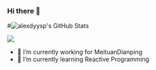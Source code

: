 ### Hi there 👋

#![alexdyysp's GitHub Stats](https://github-readme-stats.vercel.app/api?username=alexdyysp&show_icons=true&theme=radical)


  <img src="https://github-readme-stats.vercel.app/api?username=alexdyysp&show_icons=true&theme=radical&bg_color=30,e96443,904e95&title_color=fff&text_color=fff&hide=contribs,issues" />

- 🔭 I’m currently working for MeituanDianping
- 🌱 I’m currently learning Reactive Programming
<!--
**alexdyysp/alexdyysp** is a ✨ _special_ ✨ repository because its `README.md` (this file) appears on your GitHub profile.

- 👯 I’m looking to collaborate on ...
- 🤔 I’m looking for help with ...
- 💬 Ask me about ...
- 📫 How to reach me: ...
- 😄 Pronouns: ...
- ⚡ Fun fact: ...
-->
